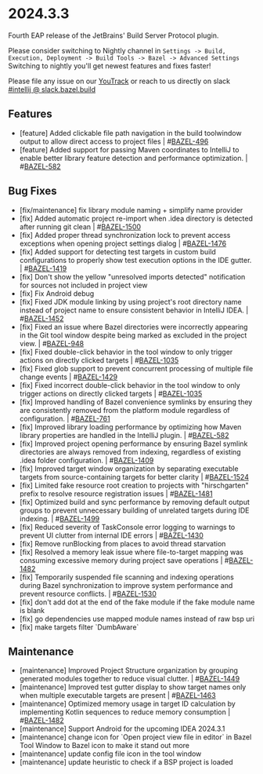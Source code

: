 <!DOCTYPE html> <html lang="en"> <head> <meta charset="UTF-8"> <title>Bazel Plugin 2024.3.3</title> </head> <body> <h1>2024.3.3</h1> <p>Fourth EAP release of the JetBrains' Build Server Protocol plugin.</p> <p>Please consider switching to Nightly channel in <code>Settings -> Build, Execution, Deployment -> Build Tools -> Bazel -> Advanced Settings</code><br> Switching to nightly you'll get newest features and fixes faster!</p> <p>Please file any issue on our <a href="https://youtrack.jetbrains.com/issues/BAZEL">YouTrack</a> or reach to us directly on slack <a href="https://bazelbuild.slack.com/archives/C025SBYFC4E">#intellij @ slack.bazel.build</a></p> <h2>Features</h2> <ul> <li>[feature] Added clickable file path navigation in the build toolwindow output to allow direct access to project files | #<a href="https://youtrack.jetbrains.com/issue/BAZEL-496">BAZEL-496</a></li> <li>[feature] Added support for passing Maven coordinates to IntelliJ to enable better library feature detection and performance optimization. | #<a href="https://youtrack.jetbrains.com/issue/BAZEL-582">BAZEL-582</a></li> </ul> <h2>Bug Fixes</h2> <ul> <li>[fix/maintenance] fix library module naming + simplify name provider</li> <li>[fix] Added automatic project re-import when .idea directory is detected after running git clean | #<a href="https://youtrack.jetbrains.com/issue/BAZEL-1500">BAZEL-1500</a></li> <li>[fix] Added proper thread synchronization lock to prevent access exceptions when opening project settings dialog | #<a href="https://youtrack.jetbrains.com/issue/BAZEL-1476">BAZEL-1476</a></li> <li>[fix] Added support for detecting test targets in custom build configurations to properly show test execution options in the IDE gutter. | #<a href="https://youtrack.jetbrains.com/issue/BAZEL-1419">BAZEL-1419</a></li> <li>[fix] Don&#x27;t show the yellow &quot;unresolved imports detected&quot; notification for sources not included in project view</li> <li>[fix] Fix Android debug</li> <li>[fix] Fixed JDK module linking by using project's root directory name instead of project name to ensure consistent behavior in IntelliJ IDEA. | #<a href="https://youtrack.jetbrains.com/issue/BAZEL-1452">BAZEL-1452</a></li> <li>[fix] Fixed an issue where Bazel directories were incorrectly appearing in the Git tool window despite being marked as excluded in the project view. | #<a href="https://youtrack.jetbrains.com/issue/BAZEL-948">BAZEL-948</a></li> <li>[fix] Fixed double-click behavior in the tool window to only trigger actions on directly clicked targets | #<a href="https://youtrack.jetbrains.com/issue/BAZEL-1035">BAZEL-1035</a></li> <li>[fix] Fixed glob support to prevent concurrent processing of multiple file change events | #<a href="https://youtrack.jetbrains.com/issue/BAZEL-1429">BAZEL-1429</a></li> <li>[fix] Fixed incorrect double-click behavior in the tool window to only trigger actions on directly clicked targets | #<a href="https://youtrack.jetbrains.com/issue/BAZEL-1035">BAZEL-1035</a></li> <li>[fix] Improved handling of Bazel convenience symlinks by ensuring they are consistently removed from the platform module regardless of configuration. | #<a href="https://youtrack.jetbrains.com/issue/BAZEL-761">BAZEL-761</a></li> <li>[fix] Improved library loading performance by optimizing how Maven library properties are handled in the IntelliJ plugin. | #<a href="https://youtrack.jetbrains.com/issue/BAZEL-582">BAZEL-582</a></li> <li>[fix] Improved project opening performance by ensuring Bazel symlink directories are always removed from indexing, regardless of existing .idea folder configuration. | #<a href="https://youtrack.jetbrains.com/issue/BAZEL-1409">BAZEL-1409</a></li> <li>[fix] Improved target window organization by separating executable targets from source-containing targets for better clarity | #<a href="https://youtrack.jetbrains.com/issue/BAZEL-1524">BAZEL-1524</a></li> <li>[fix] Limited fake resource root creation to projects with "hirschgarten" prefix to resolve resource registration issues | #<a href="https://youtrack.jetbrains.com/issue/BAZEL-1481">BAZEL-1481</a></li> <li>[fix] Optimized build and sync performance by removing default output groups to prevent unnecessary building of unrelated targets during IDE indexing. | #<a href="https://youtrack.jetbrains.com/issue/BAZEL-1499">BAZEL-1499</a></li> <li>[fix] Reduced severity of TaskConsole error logging to warnings to prevent UI clutter from internal IDE errors | #<a href="https://youtrack.jetbrains.com/issue/BAZEL-1430">BAZEL-1430</a></li> <li>[fix] Remove runBlocking from places to avoid thread starvation</li> <li>[fix] Resolved a memory leak issue where file-to-target mapping was consuming excessive memory during project save operations | #<a href="https://youtrack.jetbrains.com/issue/BAZEL-1482">BAZEL-1482</a></li> <li>[fix] Temporarily suspended file scanning and indexing operations during Bazel synchronization to improve system performance and prevent resource conflicts. | #<a href="https://youtrack.jetbrains.com/issue/BAZEL-1530">BAZEL-1530</a></li> <li>[fix] don&#x27;t add dot at the end of the fake module if the fake module name is blank</li> <li>[fix] go dependencies use mapped module names instead of raw bsp uri</li> <li>[fix] make targets filter `DumbAware`</li> </ul> <h2>Maintenance</h2> <ul> <li>[maintenance] Improved Project Structure organization by grouping generated modules together to reduce visual clutter. | #<a href="https://youtrack.jetbrains.com/issue/BAZEL-1449">BAZEL-1449</a></li> <li>[maintenance] Improved test gutter display to show target names only when multiple executable targets are present | #<a href="https://youtrack.jetbrains.com/issue/BAZEL-1463">BAZEL-1463</a></li> <li>[maintenance] Optimized memory usage in target ID calculation by implementing Kotlin sequences to reduce memory consumption | #<a href="https://youtrack.jetbrains.com/issue/BAZEL-1482">BAZEL-1482</a></li> <li>[maintenance] Support Android for the upcoming IDEA 2024.3.1</li> <li>[maintenance] change icon for `Open project view file in editor` in Bazel Tool Window to Bazel icon to make it stand out more</li> <li>[maintenance] update config file icon in the tool window</li> <li>[maintenance] update heuristic to check if a BSP project is loaded</li> </ul> </body> </html>